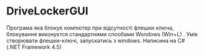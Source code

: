 # DriveLockerGUI
Програма яка блокує компютер при відсутності флешки ключа, блокування виконуєтся стандартними спообами Wsndows  (Win+L) . Уміє створювати флешки-ключі, запускатись з windows. Написина на C# (.NET Framework 4.5)
